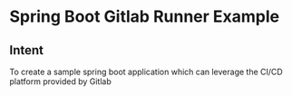 # Spring Boot Gitlab Runner Example

## Intent
To create a sample spring boot application which can leverage the CI/CD platform provided by Gitlab